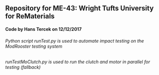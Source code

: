 ## Repository for ME-43: Wright Tufts University for ReMaterials
#### Code by Hans Tercek on 12/12/2017

###### Python script runTest.py is used to automate impact testing on the ModRooster testing system
######               runTestMoClutch.py is used to run the clutch and motor in parallel for testing (fallback)
